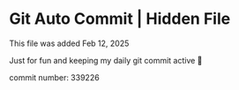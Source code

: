# Git Auto Commit | Hidden File

This file was added Feb 12, 2025

Just for fun and keeping my daily git commit active 🤪

commit number: 339226
